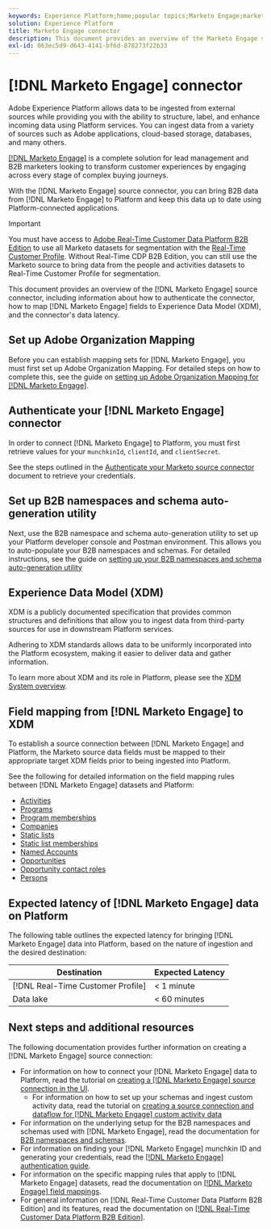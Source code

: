 ```yaml
---
keywords: Experience Platform;home;popular topics;Marketo Engage;marketo engage;marketo
solution: Experience Platform
title: Marketo Engage connector
description: This document provides an overview of the Marketo Engage source connector, including information about its authentication, mapping, and data latency.
exl-id: 063ec5d9-d643-4141-bf6d-878273f22b33
---
```

# [!DNL Marketo Engage] connector

Adobe Experience Platform allows data to be ingested from external sources while providing you with the ability to structure, label, and enhance incoming data using Platform services. You can ingest data from a variety of sources such as Adobe applications, cloud-based storage, databases, and many others.

[[!DNL Marketo Engage]](https://www.marketo.com/software/) is a complete solution for lead management and B2B marketers looking to transform customer experiences by engaging across every stage of complex buying journeys.

With the [!DNL Marketo Engage] source connector, you can bring B2B data from [!DNL Marketo Engage] to Platform and keep this data up to date using Platform-connected applications.

>[!IMPORTANT]
>
>You must have access to [Adobe Real-Time Customer Data Platform B2B Edition](../../../../rtcdp/b2b-overview.md) to use all Marketo datasets for segmentation with the [Real-Time Customer Profile](../../../../profile/home.md). Without Real-Time CDP B2B Edition, you can still use the Marketo source to bring data from the people and activities datasets to Real-Time Customer Profile for segmentation.

This document provides an overview of the [!DNL Marketo Engage] source connector, including information about how to authenticate the connector, how to map [!DNL Marketo Engage] fields to Experience Data Model (XDM), and the connector's data latency.

## Set up Adobe Organization Mapping

Before you can establish mapping sets for [!DNL Marketo Engage], you must first set up Adobe Organization Mapping. For detailed steps on how to complete this, see the guide on [setting up Adobe Organization Mapping for [!DNL Marketo Engage]](https://experienceleague.adobe.com/docs/marketo/using/product-docs/core-marketo-concepts/miscellaneous/set-up-adobe-organization-mapping.html).

## Authenticate your [!DNL Marketo Engage] connector

In order to connect [!DNL Marketo Engage] to Platform, you must first retrieve values for your `munchkinId`, `clientId`, and `clientSecret`.

See the steps outlined in the [Authenticate your Marketo source connector](./marketo-auth.md) document to retrieve your credentials.

## Set up B2B namespaces and schema auto-generation utility

Next, use the B2B namespace and schema auto-generation utility to set up your Platform developer console and Postman environment. This allows you to auto-populate your B2B namespaces and schemas. For detailed instructions, see the guide on [setting up your B2B namespaces and schema auto-generation utility](./marketo-namespaces.md)

## Experience Data Model (XDM)

XDM is a publicly documented specification that provides common structures and definitions that allow you to ingest data from third-party sources for use in downstream Platform services.

Adhering to XDM standards allows data to be uniformly incorporated into the Platform ecosystem, making it easier to deliver data and gather information.

To learn more about XDM and its role in Platform, please see the [XDM System overview](../../../../xdm/home.md).

## Field mapping from [!DNL Marketo Engage] to XDM

To establish a source connection between [!DNL Marketo Engage] and Platform, the Marketo source data fields must be mapped to their appropriate target XDM fields prior to being ingested into Platform.

See the following for detailed information on the field mapping rules between [!DNL Marketo Engage] datasets and Platform:

* [Activities](../mapping/marketo.md#activities)
* [Programs](../mapping/marketo.md#programs)
* [Program memberships](../mapping/marketo.md#program-memberships)
* [Companies](../mapping/marketo.md#companies)
* [Static lists](../mapping/marketo.md#static-lists)
* [Static list memberships](../mapping/marketo.md#static-list-memberships)
* [Named Accounts](../mapping/marketo.md#named-accounts)
* [Opportunities](../mapping/marketo.md#opportunities)
* [Opportunity contact roles](../mapping/marketo.md#opportunity-contact-roles)
* [Persons](../mapping/marketo.md#persons)

## Expected latency of [!DNL Marketo Engage] data on Platform

The following table outlines the expected latency for bringing [!DNL Marketo Engage] data into Platform, based on the nature of ingestion and the desired destination:

| Destination | Expected Latency |
| ----------- | ---------------- |
| [!DNL Real-Time Customer Profile] | < 1 minute |
| Data lake | < 60 minutes |

## Next steps and additional resources

The following documentation provides further information on creating a [!DNL Marketo Engage] source connection:

* For information on how to connect your [!DNL Marketo Engage] data to Platform, read the tutorial on [creating a [!DNL Marketo Engage] source connection in the UI](../../../tutorials/ui/create/adobe-applications/marketo.md).
  * For information on how to set up your schemas and ingest custom activity data, read the tutorial on [creating a source connection and dataflow for [!DNL Marketo Engage] custom activity data](../../../tutorials/ui/create/adobe-applications/marketo-custom-activities.md)
* For information on the underlying setup for the B2B namespaces and schemas used with [!DNL Marketo Engage], read the documentation for [B2B namespaces and schemas](./marketo-namespaces.md).
* For information on finding your [!DNL Marketo Engage] munchkin ID and generating your credentials, read the [[!DNL Marketo Engage] authentication guide](./marketo-auth.md).
* For information on the specific mapping rules that apply to [!DNL Marketo Engage] datasets, read the documentation on [[!DNL Marketo Engage] field mappings](../mapping/marketo.md).
* For general information on [!DNL Real-Time Customer Data Platform B2B Edition] and its features, read the documentation on [[!DNL Real-Time Customer Data Platform B2B Edition]](../../../../rtcdp/b2b-overview.md).
